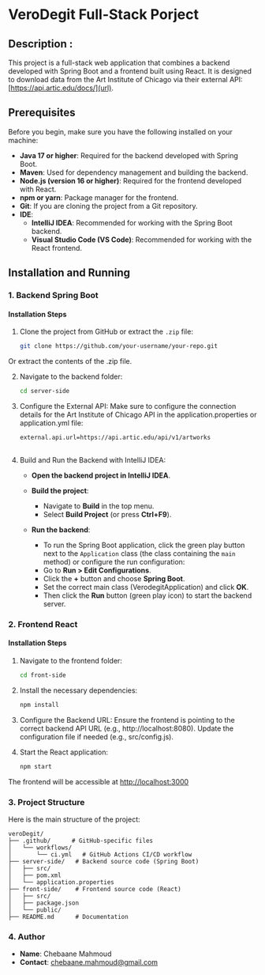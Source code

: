 # VeroDegit Full-Stack Porject 

## Description : 
This project is a full-stack web application that combines a backend developed with Spring Boot and a frontend built using React. It is designed to download data from the Art Institute of Chicago via their external API: [https://api.artic.edu/docs/](url).

## Prerequisites

Before you begin, make sure you have the following installed on your machine:

- **Java 17 or higher**: Required for the backend developed with Spring Boot.
- **Maven**: Used for dependency management and building the backend.
- **Node.js (version 16 or higher)**: Required for the frontend developed with React.
- **npm or yarn**: Package manager for the frontend.
- **Git**: If you are cloning the project from a Git repository.
- **IDE**:
  - **IntelliJ IDEA**: Recommended for working with the Spring Boot backend.
  - **Visual Studio Code (VS Code)**: Recommended for working with the React frontend.


## Installation and Running

### 1. Backend Spring Boot

#### Installation Steps

1. Clone the project from GitHub or extract the `.zip` file:

   ```bash
   git clone https://github.com/your-username/your-repo.git

Or extract the contents of the .zip file.

2. Navigate to the backend folder:
   ```bash
   cd server-side

3. Configure the External API:
Make sure to configure the connection details for the Art Institute of Chicago API in the application.properties or application.yml file:
   ```bash
   external.api.url=https://api.artic.edu/api/v1/artworks
     
4. Build and Run the Backend with IntelliJ IDEA:

   - **Open the backend project in IntelliJ IDEA**.
   - **Build the project**:
      - Navigate to **Build** in the top menu.
      - Select **Build Project** (or press **Ctrl+F9**).
   
   - **Run the backend**:
      - To run the Spring Boot application, click the green play button next to the `Application` class (the class containing the `main` method) or configure the run configuration:
      - Go to **Run > Edit Configurations**.
      - Click the **+** button and choose **Spring Boot**.
      - Set the correct main class (VerodegitApplication) and click **OK**.
      - Then click the **Run** button (green play icon) to start the backend server.


### 2. Frontend React

#### Installation Steps

1. Navigate to the frontend folder:

     ```bash
     cd front-side

2. Install the necessary dependencies:

     ```bash
     npm install
3. Configure the Backend URL:
Ensure the frontend is pointing to the correct backend API URL (e.g., http://localhost:8080). Update the configuration file if needed (e.g., src/config.js).

4. Start the React application:
   ```bash
   npm start
The frontend will be accessible at [http://localhost:3000](url)

### 3. Project Structure

Here is the main structure of the project:

   ```plaintext
   veroDegit/
   ├── .github/      # GitHub-specific files 
   │   └── workflows/
   │       └── ci.yml   # GitHub Actions CI/CD workflow
   ├── server-side/   # Backend source code (Spring Boot)
   │   ├── src/
   │   ├── pom.xml
   │   └── application.properties
   ├── front-side/    # Frontend source code (React)
   │   ├── src/
   │   ├── package.json
   │   └── public/
   ├── README.md      # Documentation
   ```

### 4. Author
- **Name**: Chebaane Mahmoud
- **Contact**: [chebaane.mahmoud@gmail.com](url)



